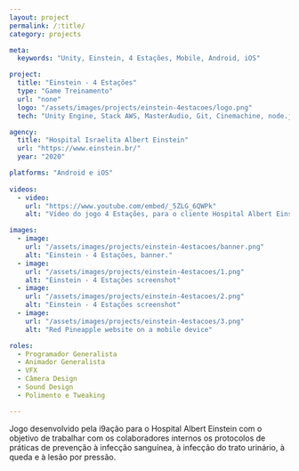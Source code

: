 ```yaml
---
layout: project
permalink: /:title/
category: projects

meta:
  keywords: "Unity, Einstein, 4 Estações, Mobile, Android, iOS"

project:
  title: "Einstein - 4 Estações"
  type: "Game Treinamento"
  url: "none"
  logo: "/assets/images/projects/einstein-4estacoes/logo.png"
  tech: "Unity Engine, Stack AWS, MasterAudio, Git, Cinemachine, node.js"

agency:
  title: "Hospital Israelita Albert Einstein"
  url: "https://www.einstein.br/"
  year: "2020"

platforms: "Android e iOS"
  
videos:
  - video:
    url: "https://www.youtube.com/embed/_5ZLG_6QWPk"
    alt: "Vídeo do jogo 4 Estações, para o cliente Hospital Albert Einstein."

images:
  - image: 
    url: "/assets/images/projects/einstein-4estacoes/banner.png"
    alt: "Einstein - 4 Estações, banner."
  - image:
    url: "/assets/images/projects/einstein-4estacoes/1.png"
    alt: "Einstein - 4 Estações screenshot"
  - image:
    url: "/assets/images/projects/einstein-4estacoes/2.png"
    alt: "Einstein - 4 Estações screenshot"
  - image:
    url: "/assets/images/projects/einstein-4estacoes/3.png"
    alt: "Red Pineapple website on a mobile device"

roles: 
  - Programador Generalista
  - Animador Generalista
  - VFX
  - Câmera Design
  - Sound Design
  - Polimento e Tweaking

---
```

<p>Jogo desenvolvido pela i9ação para o Hospital Albert Einstein com o objetivo de trabalhar com os colaboradores internos os protocolos de práticas de prevenção à infecção sanguínea, à infecção do trato urinário, à queda e à lesão por pressão.</p>